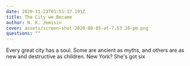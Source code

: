 ```yaml
---
date: 2020-11-23T01:51:17.191Z
title: The City we Became
author: N. K. Jemisin
cover: assets/screen-shot-2020-08-05-at-7.53.18-pm.png
questions: ""
---
```

Every great city has a soul. Some are ancient as myths, and others are as new and destructive as children. New York? She's got six